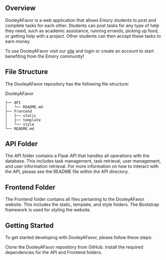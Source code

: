 ## Overview

DooleyAFavor is a web application that allows Emory students to post and complete tasks for each other. Students can post tasks for any type of help they need, such as academic assistance, running errands, picking up food, or getting help with a project. Other students can then accept these tasks to earn money.

To use DooleyAFavor visit our [site](https://dooley-8c253088e812.herokuapp.com/) and login or create an account to start benefiting from the Emory community!

## File Structure

The DooleyAFavor repository has the following file structure:

DooleyAFavor
```
├── API
│   └── README.md
├── Frontend
│   ├── static
│   ├── template
│   └── style
└── README.md
```
## API Folder

The API folder contains a Flask API that handles all operations with the database. This includes task management, task retrieval, user management, and user information retrieval. For more information on how to interact with the API, please see the README file within the API directory.

## Frontend Folder

The Frontend folder contains all files pertaining to the DooleyAFavor website. This includes the static, template, and style folders. The Bootstrap framework is used for styling the website.

## Getting Started

To get started developing with DooleyAFavor, please follow these steps:

Clone the DooleyAFavor repository from GitHub.
Install the required dependencies for the API and Frontend folders.

